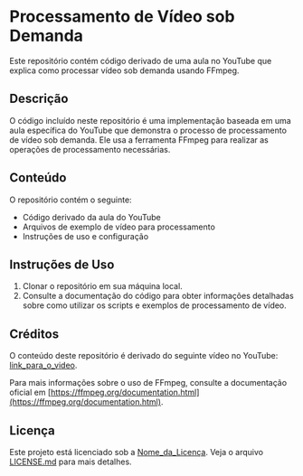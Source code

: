 # Processamento de Vídeo sob Demanda

Este repositório contém código derivado de uma aula no YouTube que explica como processar vídeo sob demanda usando FFmpeg.

## Descrição

O código incluído neste repositório é uma implementação baseada em uma aula específica do YouTube que demonstra o processo de processamento de vídeo sob demanda. Ele usa a ferramenta FFmpeg para realizar as operações de processamento necessárias.

## Conteúdo

O repositório contém o seguinte:

- Código derivado da aula do YouTube
- Arquivos de exemplo de vídeo para processamento
- Instruções de uso e configuração

## Instruções de Uso

1. Clonar o repositório em sua máquina local.
2. Consulte a documentação do código para obter informações detalhadas sobre como utilizar os scripts e exemplos de processamento de vídeo.

## Créditos

O conteúdo deste repositório é derivado do seguinte vídeo no YouTube: [link_para_o_video](https://www.youtube.com/watch?v=RixFzeltO68).

Para mais informações sobre o uso de FFmpeg, consulte a documentação oficial em [https://ffmpeg.org/documentation.html](https://ffmpeg.org/documentation.html).

## Licença

Este projeto está licenciado sob a [Nome_da_Licença](URL_da_Licença). Veja o arquivo [LICENSE.md](LICENSE.md) para mais detalhes.
